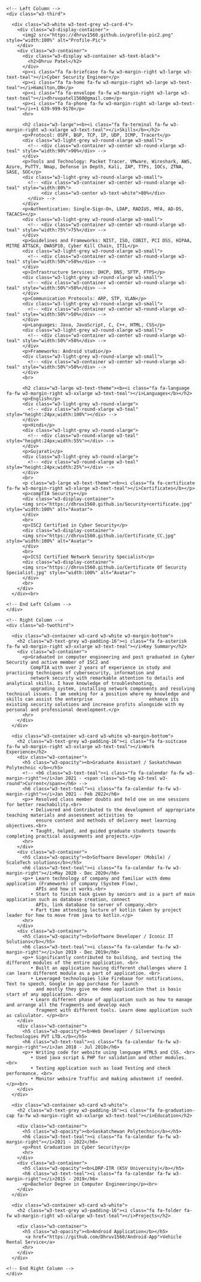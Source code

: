 <html>
  <head>
    <title>W3.CSS Template</title>
    <meta charset="UTF-8">
    <meta name="viewport" content="width=device-width, initial-scale=1">
    <link rel="stylesheet" href="https://www.w3schools.com/w3css/4/w3.css">
    <link rel='stylesheet' href='https://fonts.googleapis.com/css?family=Roboto'>
    <link rel="stylesheet" href="https://cdnjs.cloudflare.com/ajax/libs/font-awesome/4.7.0/css/font-awesome.min.css">
    <style>
    html,body,h1,h2,h3,h4,h5,h6 {font-family: "Roboto", sans-serif}
    img2 {
     padding: 20px;
     }  
    </style>
  </head>
<body class="w3-light-grey">

<!-- Page Container -->
<div class="w3-content w3-margin-top" style="max-width:1400px;">

  <!-- The Grid -->
  <div class="w3-row-padding">
  
    <!-- Left Column -->
    <div class="w3-third">
    
      <div class="w3-white w3-text-grey w3-card-4">
        <div class="w3-display-container">
          <img2 src="https://dhruv1560.github.io/profile-pic2.png" style="width:100%" alt="Profile-Pic">
        </div>
        <div class="w3-container">
          <div class="w3-display w3-container w3-text-black">
            <h2>Dhruv Patel</h2>
          </div>
          <p><i class="fa fa-briefcase fa-fw w3-margin-right w3-large w3-text-teal"></i>Cyber Security Engineer</p>
          <p><i class="fa fa-home fa-fw w3-margin-right w3-large w3-text-teal"></i>Hamilton,ON</p>
          <p><i class="fa fa-envelope fa-fw w3-margin-right w3-large w3-text-teal"></i>dhruvpatel1560@gmail.com</p>
          <p><i class="fa fa-phone fa-fw w3-margin-right w3-large w3-text-teal"></i>+1 639-999-9170</p>
          <hr>

          <h2 class="w3-large"><b><i class="fa fa-terminal fa-fw w3-margin-right w3-xxlarge w3-text-teal"></i>Skills</b></h2>
          <p>Protocol: OSPF, BGP, TCP, IP, UDP, ICMP, Tracert</p>
          <div class="w3-light-grey w3-round-xlarge w3-small">
            <!-- <div class="w3-container w3-center w3-round-xlarge w3-teal" style="width:90%">90%</div> -->
          </div>
          <p>Tools and Technology: Packet Tracer, VMware, Wireshark, AWS, Azure, PuTTY, Nmap, Defense in Depth, Kali, ZAP, TTPs, IOCs, ZTNA, SASE, SOC</p>
          <div class="w3-light-grey w3-round-xlarge w3-small">
            <!-- <div class="w3-container w3-center w3-round-xlarge w3-teal" style="width:80%"> 
                 <div class="w3-center w3-text-white">80%</div> 
            </div> -->
          </div>
          <p>Authentication: Single-Sign-On, LDAP, RADIUS, MFA, AD-DS, TACACS+</p>
          <div class="w3-light-grey w3-round-xlarge w3-small">
            <!-- <div class="w3-container w3-center w3-round-xlarge w3-teal" style="width:75%">75%</div> -->
          </div>
          <p>Guidelines and Frameworks: NIST, ISO, COBIT, PCI DSS, HIPAA, MITRE ATT&CK, OWASP10, Cyber Kill Chain, ITIL</p>
          <div class="w3-light-grey w3-round-xlarge w3-small">
            <!-- <div class="w3-container w3-center w3-round-xlarge w3-teal" style="width:50%">50%</div> -->
          </div>
          <p>Infrastructure Services: DHCP, DNS, SFTP, FTPS</p>
          <div class="w3-light-grey w3-round-xlarge w3-small">
            <!-- <div class="w3-container w3-center w3-round-xlarge w3-teal" style="width:50%">50%</div> -->
          </div>
          <p>Communication Protocols: ARP, STP, VLAN</p>
          <div class="w3-light-grey w3-round-xlarge w3-small">
            <!-- <div class="w3-container w3-center w3-round-xlarge w3-teal" style="width:50%">50%</div> -->
          </div>
          <p>Languages: Java, JavaScript, C, C++, HTML, CSS</p>
          <div class="w3-light-grey w3-round-xlarge w3-small">
            <!-- <div class="w3-container w3-center w3-round-xlarge w3-teal" style="width:50%">50%</div> -->
          </div>
          <p>Frameworks: Android studio</p>
          <div class="w3-light-grey w3-round-xlarge w3-small">
            <!-- <div class="w3-container w3-center w3-round-xlarge w3-teal" style="width:50%">50%</div> -->
          </div>
          <br>

          <h2 class="w3-large w3-text-theme"><b><i class="fa fa-language fa-fw w3-margin-right w3-xxlarge w3-text-teal"></i>Languages</b></h2>
          <p>English</p>
          <div class="w3-light-grey w3-round-xlarge">
            <!-- <div class="w3-round-xlarge w3-teal" style="height:24px;width:100%"></div> -->
          </div>
          <p>Hindi</p>
          <div class="w3-light-grey w3-round-xlarge">
            <!-- <div class="w3-round-xlarge w3-teal" style="height:24px;width:55%"></div> -->
          </div>
          <p>Gujarati</p>
          <div class="w3-light-grey w3-round-xlarge">
            <!-- <div class="w3-round-xlarge w3-teal" style="height:24px;width:25%"></div> -->
          </div>
          <br>
          <p class="w3-large w3-text-theme"><b><i class="fa fa-certificate fa-fw w3-margin-right w3-xlarge w3-text-teal"></i>Certificates</b></p>
          <p>compTIA Security+</p>
          <div class="w3-display-container">
          <img src="https://dhruv1560.github.io/Security+certificate.jpg" style="width:100%" alt="Avatar">
          </div>
          <br>
          <p>ISC2 Certified in Cyber Security</p>
          <div class="w3-display-container">
          <img src="https://dhruv1560.github.io/Certificate_CC.jpg" style="width:100%" alt="Avatar">
          </div>
          <br>
          <p>ICSI Certified Network Security Specialist</p>
          <div class="w3-display-container">
          <img src="https://dhruv1560.github.io/Certificate Of Security Specialist.jpg" style="width:100%" alt="Avatar">
          </div>
          <br>
        </div>
      </div><br>

    <!-- End Left Column -->
    </div>

    <!-- Right Column -->
    <div class="w3-twothird">

      <div class="w3-container w3-card w3-white w3-margin-bottom">
        <h2 class="w3-text-grey w3-padding-16"><i class="fa fa-asterisk fa-fw w3-margin-right w3-xxlarge w3-text-teal"></i>Key Summary</h2>
        <div class="w3-container">
          <p>Graduated in computer engineering and post graduated in Cyber Security and active member of ISC2 and
             CompTIA with over 2 years of experience in study and practicing techniques of cybersecurity, information and
             network security with remarkable attention to details and analytical skills. I have knowledge of troubleshooting,
             upgrading system, installing network components and resolving technical issues. I am seeking for a position where my knowledge and skills can assist the enterprise                     enhance its existing security solutions and increase profits alongside with my personal and professional development.</p>
          <hr>
        </div>
      </div> 
       
      <div class="w3-container w3-card w3-white w3-margin-bottom">
        <h2 class="w3-text-grey w3-padding-16"><i class="fa fa-suitcase fa-fw w3-margin-right w3-xxlarge w3-text-teal"></i>Work Experience</h2>
        <div class="w3-container">
          <h5 class="w3-opacity"><b>Graduate Assistant / Saskatchewan Polytechnic </b></h5>
          <!-- <h6 class="w3-text-teal"><i class="fa fa-calendar fa-fw w3-margin-right"></i>Jan 2021 - <span class="w3-tag w3-teal w3-round">Current</span></h6> -->
          <h6 class="w3-text-teal"><i class="fa fa-calendar fa-fw w3-margin-right"></i>Jan 2021 - Feb 2022</h6>
          <p>• Resolved class member doubts and held one on one sessions for better reachability.<br>
             • Delivered and Contributed to the development of appropriate teaching materials and assessment activities to
               ensure content and methods of delivery meet learning objectives.<br>
             • Taught, helped, and guided graduate students towards completing practical assignments and projects.</p>
          <hr>  
        </div>
        <div class="w3-container">
          <h5 class="w3-opacity"><b>Software Developer (Mobile) / ScaleTech solutions</b></h5>
          <h6 class="w3-text-teal"><i class="fa fa-calendar fa-fw w3-margin-right"></i>May 2020 - Dec 2020</h6>
          <p>• Learn technology of company and familiar with demo application (Framework) of company (System Flow),
               APIs and how it works.<br>
             • Start to finish task given by seniors and is a part of main application such as database creation, connect
               APIs, link database to server of company.<br>
             • Part time attending lecture of kotlin taken by project leader for how to move from java to kotlin.</p>
          <hr>
        </div>
        <div class="w3-container">
          <h5 class="w3-opacity"><b>Software Developer / Iconic IT Solutions</b></h5>
          <h6 class="w3-text-teal"><i class="fa fa-calendar fa-fw w3-margin-right"></i>Jun 2019 - Dec 2019</h6>
          <p>• Significantly contributed to building, and testing the different modules of the entire application. <br>
             • Built an application having different challenges where I can learn different module as a part of application. <br>
             • Leveraged technologies like Firebase for notifications, Text to speech, Google in app purchase for launch
               and mostly they give me demo application that is basic start of any application. <br>
             • Learn different phase of application such as how to manage and arrange all the fragments and develop each
               fragment with different tools. Learn demo application such as calculator. </p><br>
        </div>
        <div class="w3-container">
          <h5 class="w3-opacity"><b>Web Developer / Silverwings Technologies PVT LTD.</b></h5>
          <h6 class="w3-text-teal"><i class="fa fa-calendar fa-fw w3-margin-right"></i>Jan 2018 - Jul 2018</h6>
          <p>• Writing code for website using language HTML5 and CSS. <br>
             • Used java script & PHP for validation and other modules. <br>
             • Testing application such as load Testing and check performance. <br>
             • Monitor websire Traffic and making adustment if needed. </p><br>
        </div>
      </div>

      <div class="w3-container w3-card w3-white">
        <h2 class="w3-text-grey w3-padding-16"><i class="fa fa-graduation-cap fa-fw w3-margin-right w3-xxlarge w3-text-teal"></i>Education</h2>

        <div class="w3-container">
          <h5 class="w3-opacity"><b>Saskatchewan Polytechnic</b></h5>
          <h6 class="w3-text-teal"><i class="fa fa-calendar fa-fw w3-margin-right"></i>2021 - 2022</h6>
          <p>Post Graduation in Cyber Security</p>
          <hr>
        </div>
        <div class="w3-container">
          <h5 class="w3-opacity"><b>LDRP-ITR (KSV University)</b></h5>
          <h6 class="w3-text-teal"><i class="fa fa-calendar fa-fw w3-margin-right"></i>2015 - 2019</h6>
          <p>Bachelor Degree in Computer Engineering</p><br>
        </div>
      </div>

      <div class="w3-container w3-card w3-white">
        <h2 class="w3-text-grey w3-padding-16"><i class="fa fa-folder fa-fw w3-margin-right w3-xxlarge w3-text-teal"></i>Projects</h2>

        <div class="w3-container">
          <h5 class="w3-opacity"><b>Android Application</b></h5>
           <a href="https://github.com/Dhruv1560/Android-App">Vehicle Rental Service</a> 
          <hr>
        </div>
      </div>

    <!-- End Right Column -->
    </div>
    
  <!-- End Grid -->
  </div>
  
  <!-- End Page Container -->
</div>

</body>
</html>

